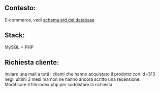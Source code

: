 ## Contesto:
E-commerce, vedi [schema erd del database](https://app.diagrams.net/#Hgiorgioshots%2Fshots-interview%2Fmaster%2Fsimplified-ecommerce-erd.drawio)

## Stack:
MySQL + PHP

## Richiesta cliente:
Inviare una mail a tutti i clienti che hanno acquistato il prodotto con id=313 negli ultimi 3 mesi 
ma non ne hanno ancora scritto una recensione.
Modificare il file index.php per soddisfare la richiesta